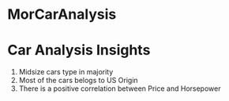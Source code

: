 # MorCarAnalysis

# Car Analysis Insights

1. Midsize cars type in majority
2. Most of the cars belogs to US Origin
3. There is a positive correlation between Price and Horsepower
